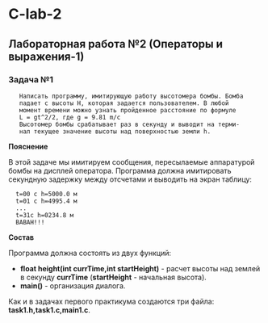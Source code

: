 # C-lab-2

## Лабораторная работа №2 (Операторы и выражения-1)

### Задача №1

```
   Написать программу, имитирующую работу высотомера бомбы. Бомба 
   падает с высоты H, которая задается пользователем. В любой
   момент времени можно узнать пройденное расстояние по формуле
   L = gt^2/2, где g = 9.81 m/c
   Высотомер бомбы срабатывает раз в секунду и выводит на терми-
   нал текущее значение высоты над поверхностью земли h.
```
**Пояснение**

В этой задаче мы имитируем сообщения, пересылаемые аппаратурой бомбы на дисплей оператора. Программа 
должна имитировать секундную задержку между отсчетами и выводить на экран таблицу:

```
  t=00 c h=5000.0 м
  t=01 c h=4995.4 м
  ...
  t=31с h=0234.8 м
  BABAH!!!
```

**Состав**

Программа должна состоять из двух функций:
- **float height(int currTime,int startHeight)** - расчет высоты над землей в секунду **currTime** (**startHeight** - начальная высота).
- **main()** - организация диалога.

Как и в задачах первого практикума создаются три файла: **task1.h,task1.c,main1.c**.
